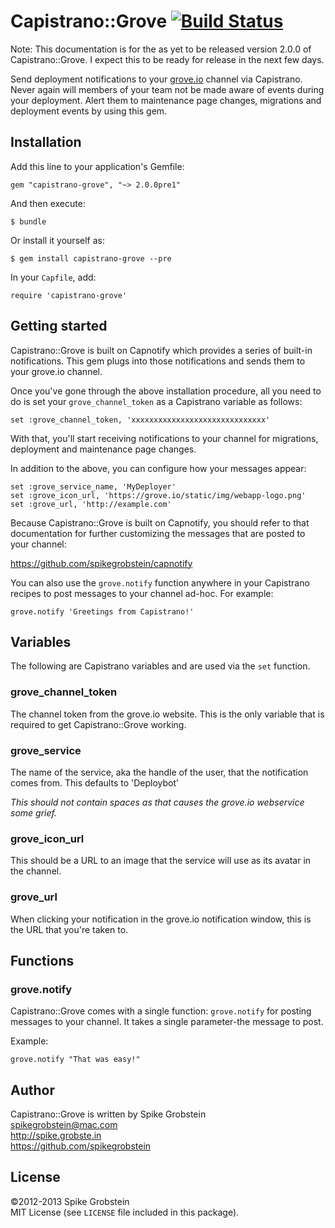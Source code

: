 # Capistrano::Grove [![Build Status](https://travis-ci.org/spikegrobstein/capistrano-grove.png)](https://travis-ci.org/spikegrobstein/capistrano-grove)

Note: This documentation is for the as yet to be released version 2.0.0 of Capistrano::Grove.
I expect this to be ready for release in the next few days.

Send deployment notifications to your [grove.io](http://grove.io) channel via Capistrano.
Never again will members of your team not be made aware of events during your deployment.
Alert them to maintenance page changes, migrations and deployment events by using this gem.

## Installation

Add this line to your application's Gemfile:

    gem "capistrano-grove", "~> 2.0.0pre1"

And then execute:

    $ bundle

Or install it yourself as:

    $ gem install capistrano-grove --pre

In your `Capfile`, add:

    require 'capistrano-grove'

## Getting started

Capistrano::Grove is built on Capnotify which provides a series of built-in notifications.
This gem plugs into those notifications and sends them to your grove.io channel.

Once you've gone through the above installation procedure, all you need to do is set
your `grove_channel_token` as a Capistrano variable as follows:

    set :grove_channel_token, 'xxxxxxxxxxxxxxxxxxxxxxxxxxxxxx'

With that, you'll start receiving notifications to your channel for migrations,
deployment and maintenance page changes.

In addition to the above, you can configure how your messages appear:

    set :grove_service_name, 'MyDeployer'
    set :grove_icon_url, 'https://grove.io/static/img/webapp-logo.png'
    set :grove_url, 'http://example.com'

Because Capistrano::Grove is built on Capnotify, you should refer to that documentation
for further customizing the messages that are posted to your channel:

https://github.com/spikegrobstein/capnotify

You can also use the `grove.notify` function anywhere in your Capistrano recipes to post
messages to your channel ad-hoc. For example:

    grove.notify 'Greetings from Capistrano!'

## Variables

The following are Capistrano variables and are used via the `set` function.

### grove_channel_token

The channel token from the grove.io website. This is the only variable that is required
to get Capistrano::Grove working.

### grove_service

The name of the service, aka the handle of the user, that the notification comes from.
This defaults to 'Deploybot'

*This should not contain spaces as that causes the grove.io webservice some grief.*

### grove_icon_url

This should be a URL to an image that the service will use as its avatar in the channel.

### grove_url

When clicking your notification in the grove.io notification window, this is the URL
that you're taken to.

## Functions

### grove.notify

Capistrano::Grove comes with a single function: `grove.notify` for posting messages
to your channel. It takes a single parameter-the message to post.

Example:

    grove.notify "That was easy!"

## Author

Capistrano::Grove is written by Spike Grobstein  
spikegrobstein@mac.com  
http://spike.grobste.in  
https://github.com/spikegrobstein  

## License

&copy;2012-2013 Spike Grobstein  
MIT License (see `LICENSE` file included in this package).

